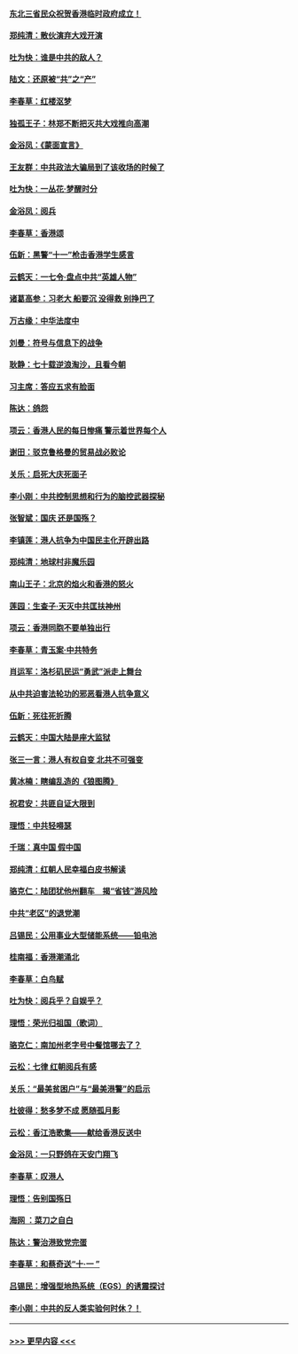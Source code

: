 #### [东北三省民众祝贺香港临时政府成立！](../pages/nsc993/n11571215.md?t=10061644) 
#### [郑纯清：散伙演弃大戏开演](../pages/nsc993/n11570826.md?t=10061644) 
#### [吐为快：谁是中共的敌人？](../pages/nsc993/n11570817.md?t=10061644) 
#### [陆文：还原被“共”之“产”](../pages/nsc993/n11570798.md?t=10061644) 
#### [李春草：红楼沤梦](../pages/nsc993/n11569673.md?t=10061644) 
#### [独孤王子：林郑不断把灭共大戏推向高潮](../pages/nsc993/n11569381.md?t=10061644) 
#### [金浴凤：《蒙面宣言》](../pages/nsc993/n11569368.md?t=10061644) 
#### [王友群：中共政法大骗局到了该收场的时候了](../pages/nsc993/n11568940.md?t=10061644) 
#### [吐为快：一丛花‧梦醒时分](../pages/nsc993/n11567491.md?t=10061644) 
#### [金浴凤：阅兵](../pages/nsc993/n11567454.md?t=10061644) 
#### [李春草：香港颂](../pages/nsc993/n11567444.md?t=10061644) 
#### [伍新：黑警“十一”枪击香港学生感言](../pages/nsc993/n11567426.md?t=10061644) 
#### [云鹤天：一七令‧盘点中共“英雄人物”](../pages/nsc993/n11567091.md?t=10061644) 
#### [诸葛高参：习老大 船要沉 没得救 别挣巴了](../pages/nsc993/n11566976.md?t=10061644) 
#### [万古缘：中华法度中](../pages/nsc993/n11566726.md?t=10061644) 
#### [刘曼：符号与信息下的战争](../pages/nsc993/n11564655.md?t=10061644) 
#### [耿静：七十载逆浪淘沙，且看今朝](../pages/nsc993/n11564520.md?t=10061644) 
#### [习主席：答应五求有脸面](../pages/nsc993/n11563953.md?t=10061644) 
#### [陈达：鸽怨](../pages/nsc993/n11561879.md?t=10061644) 
#### [项云：香港人民的每日惨痛  警示着世界每个人](../pages/nsc993/n11559273.md?t=10061644) 
#### [谢田：驳克鲁格曼的贸易战必败论](../pages/nsc993/n11555840.md?t=10061644) 
#### [关乐：启死大庆死面子](../pages/nsc993/n11556823.md?t=10061644) 
#### [李小刚：中共控制思想和行为的脑控武器探秘](../pages/nsc993/n11556776.md?t=10061644) 
#### [张智斌：国庆  还是国殇？](../pages/nsc993/n11556617.md?t=10061644) 
#### [李镇莲：港人抗争为中国民主化开辟出路](../pages/nsc993/n11556570.md?t=10061644) 
#### [郑纯清：地球村非魔乐园](../pages/nsc993/n11555415.md?t=10061644) 
#### [南山王子：北京的焰火和香港的怒火](../pages/nsc993/n11555318.md?t=10061644) 
#### [莲园：生查子·天灭中共匡扶神州](../pages/nsc993/n11555302.md?t=10061644) 
#### [项云：香港同胞不要单独出行](../pages/nsc993/n11555276.md?t=10061644) 
#### [李春草：青玉案‧中共特务](../pages/nsc993/n11552356.md?t=10061644) 
#### [肖运军：洛杉矶民运“勇武”派走上舞台](../pages/nsc993/n11551595.md?t=10061644) 
#### [从中共迫害法轮功的邪恶看港人抗争意义](../pages/nsc993/n11540858.md?t=10061644) 
#### [伍新：死往死折腾](../pages/nsc993/n11550174.md?t=10061644) 
#### [云鹤天：中国大陆是座大监狱](../pages/nsc993/n11550155.md?t=10061644) 
#### [张三一言：港人有权自变 北共不可强变](../pages/nsc993/n11550132.md?t=10061644) 
#### [黄冰楠：瞎编乱造的《狼图腾》](../pages/nsc993/n11550082.md?t=10061644) 
#### [祝君安：共匪自证大限到](../pages/nsc993/n11550041.md?t=10061644) 
#### [理悟：中共轻嘚瑟](../pages/nsc993/n11547978.md?t=10061644) 
#### [千瑞：真中国 假中国](../pages/nsc993/n11547865.md?t=10061644) 
#### [郑纯清：红朝人民幸福白皮书解读](../pages/nsc993/n11547499.md?t=10061644) 
#### [骆克仁：陆团犹他州翻车　揭“省钱”游风险](../pages/nsc993/n11546977.md?t=10061644) 
#### [中共“老区”的退党潮](../pages/nsc993/n11545995.md?t=10061644) 
#### [吕锡民：公用事业大型储能系统——铅电池](../pages/nsc993/n11545701.md?t=10061644) 
#### [桂南福：香港潮涌北](../pages/nsc993/n11545682.md?t=10061644) 
#### [李春草：白鸟赋](../pages/nsc993/n11545663.md?t=10061644) 
#### [吐为快：阅兵乎？自娱乎？](../pages/nsc993/n11545625.md?t=10061644) 
#### [理悟：荣光归祖国（歌词）](../pages/nsc993/n11545616.md?t=10061644) 
#### [骆克仁：南加州老字号中餐馆哪去了？](../pages/nsc993/n11545120.md?t=10061644) 
#### [云松：七律 红朝阅兵有感](../pages/nsc993/n11542394.md?t=10061644) 
#### [关乐：“最美贫困户”与“最美港警”的启示](../pages/nsc993/n11542252.md?t=10061644) 
#### [杜彼得：愁多梦不成 愿随孤月影](../pages/nsc993/n11540296.md?t=10061644) 
#### [云松：香江浩歌集——献给香港反送中](../pages/nsc993/n11540149.md?t=10061644) 
#### [金浴凤：一只野鸽在天安门翔飞](../pages/nsc993/n11540280.md?t=10061644) 
#### [李春草：叹港人](../pages/nsc993/n11540119.md?t=10061644) 
#### [理悟：告别国殇日](../pages/nsc993/n11539610.md?t=10061644) 
#### [海网 ：菜刀之自白](../pages/nsc993/n11539597.md?t=10061644) 
#### [陈达：警治港致党完蛋](../pages/nsc993/n11538127.md?t=10061644) 
#### [李春草：和蔡奇送“十·一 ”](../pages/nsc993/n11537810.md?t=10061644) 
#### [吕锡民：增强型地热系统（EGS）的诱震探讨](../pages/nsc993/n11537765.md?t=10061644) 
#### [李小刚：中共的反人类实验何时休？！](../pages/nsc993/n11537669.md?t=10061644) 

----
#### [ >>> 更早内容 <<< ](../indexes/nsc993-earlier.md)
